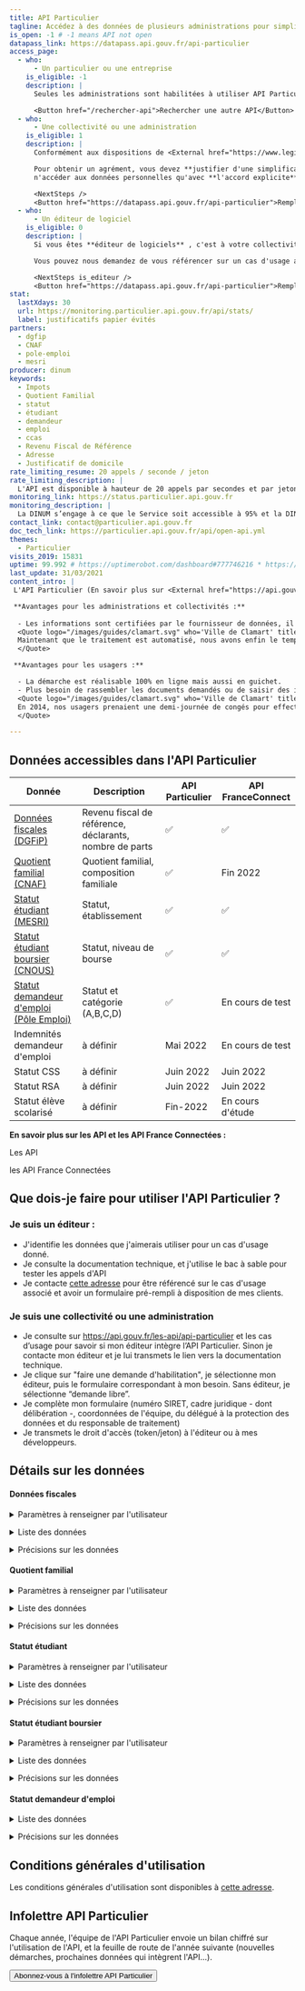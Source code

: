 ```yaml
---
title: API Particulier
tagline: Accédez à des données de plusieurs administrations pour simplifier les démarches de vos usagers (revenu fiscal de référence, quotient familial, statut demandeur d’emploi, statut étudiant et étudiant boursier...)
is_open: -1 # -1 means API not open
datapass_link: https://datapass.api.gouv.fr/api-particulier
access_page:
  - who:
      - Un particulier ou une entreprise
    is_eligible: -1
    description: |
      Seules les administrations sont habilitées à utiliser API Particulier.

      <Button href="/rechercher-api">Rechercher une autre API</Button>
  - who:
      - Une collectivité ou une administration
    is_eligible: 1
    description: |
      Conformément aux dispositions de <External href="https://www.legifrance.gouv.fr/affichCodeArticle.do?cidTexte=LEGITEXT000031366350&idArticle=LEGIARTI000031367412&dateTexte=&categorieLien=cid">l'article L114-8</External> du *code des relations entre le public et l'administration*, seules les administrations sont habilitées à échanger entre elles des informations ou données strictement nécessaires pour traiter une démarche.

      Pour obtenir un agrément, vous devez **justifier d'une simplification pour les citoyens**, et vous engager à
      n'accéder aux données personnelles qu'avec **l'accord explicite** de l'usager.

      <NextSteps />
      <Button href="https://datapass.api.gouv.fr/api-particulier">Remplir une demande</Button>
  - who:
      - Un éditeur de logiciel
    is_eligible: 0
    description: |
      Si vous êtes **éditeur de logiciels** , c'est à votre collectivité ou administration de faire sa demande d'habilitation vous pouvez remplir une demande d’habilitation à l’API Particulier, dans le cadre de <External href="https://www.legifrance.gouv.fr/affichCodeArticle.do?cidTexte=LEGITEXT000031366350&idArticle=LEGIARTI000031367412&dateTexte=&categorieLien=cid">l'article L114-8</External> du *code des relations entre le public et l'administration*.

      Vous pouvez nous demandez de vous référencer sur un cas d'usage afin de proposer des formulaires pré-remplis et ainsi simplifier l'expérience de vos clients.

      <NextSteps is_editeur />
      <Button href="https://datapass.api.gouv.fr/api-particulier">Remplir une demande</Button>
stat:
  lastXdays: 30
  url: https://monitoring.particulier.api.gouv.fr/api/stats/
  label: justificatifs papier évités
partners:
  - dgfip
  - CNAF
  - pole-emploi
  - mesri
producer: dinum
keywords:
  - Impots
  - Quotient Familial
  - statut
  - étudiant
  - demandeur
  - emploi
  - ccas
  - Revenu Fiscal de Référence
  - Adresse
  - Justificatif de domicile
rate_limiting_resume: 20 appels / seconde / jeton
rate_limiting_description: |
  L'API est disponible à hauteur de 20 appels par secondes et par jetons d'accès.
monitoring_link: https://status.particulier.api.gouv.fr
monitoring_description: |
  La DINUM s’engage à ce que le Service soit accessible à 95% et la DINUM s’engage à améliorer progressivement ce rendement.
contact_link: contact@particulier.api.gouv.fr
doc_tech_link: https://particulier.api.gouv.fr/api/open-api.yml
themes:
  - Particulier
visits_2019: 15831
uptime: 99.992 # https://uptimerobot.com/dashboard#777746216 * https://uptimerobot.com/dashboard#778826562 / 2
last_update: 31/03/2021
content_intro: |
 L'API Particulier (En savoir plus sur <External href="https://api.gouv.fr/guides/api-definition">les API</External>) est un bouquet de données proposé pour simplifier les démarches administratives. L'API Particulier permet d'obtenir une multitude de données provenant d'administration différentes dans le cadre de démarches en ligne (appelée aussi formulaires en ligne ou téléservices). Un usage dans les logiciels métiers est aussi possible. 

 **Avantages pour les administrations et collectivités :** 
 
  - Les informations sont certifiées par le fournisseur de données, il n'y a plus de saisie des données à effectuer.
  <Quote logo="/images/guides/clamart.svg" who='Ville de Clamart' title='Aurélie Coutant, directrice de la relation usagers'>
  Maintenant que le traitement est automatisé, nous avons enfin le temps de mieux accompagner les usagers en difficulté, de leur expliquer plus largement les prestations auxquelles ils peuvent avoir accès.
  </Quote>

 **Avantages pour les usagers :**

  - La démarche est réalisable 100% en ligne mais aussi en guichet.
  - Plus besoin de rassembler les documents demandés ou de saisir des informations déjà connues de l'administration.
  <Quote logo="/images/guides/clamart.svg" who='Ville de Clamart' title='Simon-Pierre Chalvidan, directeur général adjoint des services'>
  En 2014, nos usagers prenaient une demi-journée de congés pour effectuer leurs démarches en mairie. Aujourd'hui, ils les effectuent en ligne en 5 minutes.
  </Quote>

---
```


## Données accessibles dans l'API Particulier

  | Donnée | Description | API Particulier | API FranceConnect |
  |---------------------|---------------------------------------------- |------------------- |--------------------------- |
  | [Données fiscales (DGFiP)](/les-api/api-particulier#donnees-fiscales)    | Revenu fiscal de référence, déclarants, nombre de parts  | ✅      | ✅                    |   
  | [Quotient familial (CNAF)](/les-api/api-particulier#quotient-familial)  | Quotient familial, composition familiale          | ✅                      | Fin 2022                   |
  | [Statut étudiant (MESRI)](/les-api/api-particulier#statut-etudiant)  | Statut, établissement | ✅                      | ✅                         |
  | [Statut étudiant boursier (CNOUS)](#statut-etudiant-boursier)| Statut, niveau de bourse                                     | ✅      | ✅                         |
  | [Statut demandeur d'emploi (Pôle Emploi)](/les-api/api-particulier#statut-demandeur-demploi)| Statut et catégorie (A,B,C,D)      | ✅                      | En cours de test          |
  | Indemnités demandeur d'emploi | à définir | Mai 2022               | En cours de test          |
  | Statut CSS                 | à définir | Juin 2022               | Juin 2022                 |
  | Statut RSA                 | à définir | Juin 2022               | Juin 2022                 |
  | Statut élève scolarisé      | à définir | Fin-2022                | En cours d'étude          |

  **En savoir plus sur les API et les API France Connectées :**

  <External href="https://api.gouv.fr/guides/api-definition"> Les API </External> 

  <External href="https://api.gouv.fr/guides/api-franceconnectees"> les API France Connectées </External> 


## Que dois-je faire pour utiliser l'API Particulier ?

### Je suis un éditeur :

- J'identifie les données que j'aimerais utiliser pour un cas d'usage donné.
- Je consulte la documentation technique, et j'utilise le bac à sable pour tester les appels d'API
- Je contacte [cette adresse](https://api.gouv.fr/parcours-client?source=preFooter) pour être référencé sur le cas d'usage associé et avoir un formulaire pré-rempli à disposition de mes clients.

### Je suis une collectivité ou une administration

- Je consulte sur https://api.gouv.fr/les-api/api-particulier et les cas d’usage pour savoir si mon éditeur intègre l’API Particulier. Sinon je contacte mon éditeur et je lui transmets le lien vers la documentation technique.
- Je clique sur "faire une demande d'habilitation", je sélectionne mon éditeur, puis le formulaire correspondant à mon besoin. Sans éditeur, je sélectionne “demande libre”.
- Je complète mon formulaire (numéro SIRET, cadre juridique - dont délibération -, coordonnées de l'équipe, du délégué à la protection des données et du responsable de traitement)
- Je transmets le droit d'accès (token/jeton) à l'éditeur ou à mes développeurs.

## Détails sur les données

#### Données fiscales

<details>
    <summary>Paramètres à renseigner par l'utilisateur</summary>
Informations à saisir par l'utilisateur (secrets) : Numéro fiscal propre à chaque citoyen (identifiant numérique de 13 chiffres), et Référence de l'avis fiscal (identifiant alphanumérique de 13 caractères) - 14 si dégrèvement -)
</details>

<p>

<details>
   <summary>Liste des données</summary>
| Donnée                       | Description                                                                                        |
| ---------------------------- | -------------------------------------------------------------------------------------------------- |
| Etat civil du /des déclarant(s)   | Nom, nom de naissance, prénom(s), date de naissance            |
| Échéances de l'avis d'imposition  | Date de recouvrement, date d'établissement                            |
| Situation du foyer fiscal  | Adresse, année de déclaration, nombre de parts, nombre de personnes à charge, situation de famille  |
| Agrégats fiscaux   | Revenu brut global, revenu imposable, impôt sur le revenu net avant corrections, montant de l'impôt, revenu fiscal de référence, année de l'impôt, année des revenus   |


</details>

<p>

<details>
   <summary>Précisions sur les données</summary>

⚠️ Attention : si vous comptez utiliser uniquement les données de la DGFIP, il convient d'utiliser l'API [impôt particulier](https://api.gouv.fr/les-api/impot-particulier)

**Données complémentaires**

Erreur correctif : ce scope complémentaire indique si un correctif plus récent que l'avis recherché est disponible.

Situation partielle : ce scope retourne une réponse dans un foyer marié ou pacsé, quand un décès d'un des contribuables affiche les données de l’avis avec l’indication « situation partielle ». Les références de l’autre avis sont donc nécessaires pour le consulter.

**Périmètre**

Seules les données des deux dernières années sont disponibles. Par exemple en 2022, il n'est pas possible d'obtenir de données sur l'année 2020.

Les déclarants du foyer fiscal sont la(le) contribuable elle(lui)-même et le(la) conjoint(e) ou partenaire de Pacs.

L’Adresse est celle connue au 1er janvier de l’année d’imposition (exemple au 1er janvier 2022 pour les revenus de 2021).
</details>

#### Quotient familial

<details>
    <summary>Paramètres à renseigner par l'utilisateur</summary>
Informations à saisir par l'utilisateur (secrets) : Numéro d'allocataire et Code postal
</details>

<p>

<details>
   <summary>Liste des données</summary>
| Donnée                       | Description                                                                                        |
| ---------------------------- | -------------------------------------------------------------------------------------------------- |
| Quotient familial            | Le quotient familial (QF) du mois précédent pour la famille                                        |
| Composition familiale        | Liste des parents et des enfants de la famille (avec nom, prénoms, date de naissance).             |
| Adresse                      | L'adresse structurée détenue par la CAF                                                            |


</details>

<p>

<details>
   <summary>Précisions sur les données</summary>
Le quotient familial retourné par l'API est celui du mois de référence qui est M-1 (M= mois de l’appel).
S’il n’y a pas de quotient familial calculé pour cette période de référence, l'API ne restituera pas de quotient familial.

Les données de l’API Particulier ne permettent pas encore de calculer les tarifs en établissement d'accueil du jeune enfant (crèche, multi-accueil, halte-garderie…).

-> Le Quotient  Familial CAF est revu à chaque changement de situation familiale et/ou professionelle. Il prend en compte 1/12e du revenue imposable de l’année N-2 + les Prestations familiales du mois de référence divisés par le nombre de parts fiscales du foyer. Le Quotient Familiale « DGFIP » est calculé au moment de la déclaration de revenus. Il divise le revenue imposable de l’année N-1 par le nombre de part fiscale du foyer.


</details>

#### Statut étudiant

<details>
    <summary>Paramètres à renseigner par l'utilisateur</summary>
Informations à saisir par l'utilisateur (secrets) : Identifiant National Étudiant et Etat civil (nom, prénom, date de naissance, sexe et lieu de naissance)
</details>

<p>

<details>
   <summary>Liste des données</summary>
| Donnée                             | Description                                                                   |
| ---------------------------------- | ----------------------------------------------------------------------------- |
| INE                                | Identifiant national de l'étudiant                                            |
| Inscriptions en formation continue | Permet d’interroger les données des étudiants en formation continue. Données : date de début, de fin d'inscription, et code COG de la commune du lieu d'étude.    |
| Inscriptions en formation initiale | Permet d’interroger les données des étudiants en formation initiale. Données : dates de début, fin d'inscription et code COG de la commune du lieu d'étude.     |
| Admissions                         | Limite la recherche aux seuls étudiants admis (non-inscrits).                  |
| Etablissement                      | Le ou les établissements (nom et  identifiant - UAI).                         |


</details>

<p>

<details>
   <summary>Précisions sur les données</summary>

Vous aurez à sélectionner des scopes de données dans votre demande. Voici leur fonctionnement :

Deux scopes sont utilisés comme "masque de données". Ces données ne seront 
donc pas retournées si le scope n'a pas été sélectionné.

- "Etablissements" : renvoie le ou les établissements et code COG du lieu d'étude
- "INE (Identifiant National Etudiant)"

Trois scopes ont été réalisés pour ne travailler que sur une population restreinte

- "Admission" : si ce scope est sélectionné la recherche de l'étudiant s'effectuera sur la population restreinte aux seuls admis (inscription non-définitive).
- "Inscriptions en formation initiale"
- "Inscription en formation continue"

**Périmètre  :**

Cette api délivre les données des étudiants inscrits dans les 
établissements sous tutelle du ministère de l'enseignement supérieur.

La couverture des établissements du champ des étudiants sera progressivement complétée.

🔎 Consulter le [nombre d'étudiants identifiés dans l'API](https://statutetudiant.esr.gouv.fr/)
</details>

#### Statut étudiant boursier

<details>
    <summary>Paramètres à renseigner par l'utilisateur</summary>
Informations à saisir par l'utilisateur (secrets) : Nom d’utilisateur Pôle emploi choisi par le particulier lors de la création de son espace personnel en ligne.
</details>

<p>

<details>
   <summary>Liste des données</summary>
| Donnée                             | Description                                                                   |
| ---------------------------------- | ----------------------------------------------------------------------------- |
| Statut boursier                    | Indique si l'étudiant est boursier                                            |
| Echelon de la bourse               | Echelon de la bourse de 0bis à 8                                              |
| email                              | Adresse mail                                                                  |
| Période de versement / Date de rentrée  | Date de début de rentrée scolaire ou universitaire  et durée de versement de la bourse  |
| Statut de la bourse                | Statut définitif ou provisoire (conditionnel)                                |
| Ville d'étude                      | Libellé de la ville d'étude                                                   |


</details>

<p>

<details>
   <summary>Précisions sur les données</summary>
Informations à saisir par l'utilisateur (secrets) : Identifiant National Étudiant et Etat civil (nom, prénom, date de naissance, sexe et lieu de naissance)

Vous aurez à sélectionner des scopes de données dans votre demande. Voici leur fonctionnement :

Deux scopes sont utilisés comme "masque de données". Ces données ne seront 
donc pas retournées si le scope n'a pas été sélectionné.

- "Etablissements" : renvoie le ou les établissements et code COG du lieu d'étude
- "INE (Identifiant National Etudiant)"

Trois scopes ont été réalisés pour ne travailler que sur une population restreinte

- "Admission" : si ce scope est sélectionné la recherche de l'étudiant s'effectuera sur la population restreinte aux seuls admis (inscription non-définitive).
- "Inscriptions en formation initiale"
- "Inscription en formation continue"

**Périmètre  :**
L’API délivre les données des étudiants :

- **Boursiers d’État** sur critères sociaux (gérés par les Crous) ;
- **Boursiers sur critères sociaux des filières sanitaires et sociales des régions.**

### Liste des régions dont les données sont disponibles dans l'API

⚠️ La liste des boursiers gérés par les régions, disponible dans cette API, sera mise à jour dès mise à disposition des informations.
 L’API à ce jour, couvre uniquement le périmètre des boursiers sur critères sociaux à l’exception des boursiers Campus France et des autres bourses.

**Régions disponibles**

- Normandie

</details>

#### Statut demandeur d'emploi

<details>
   <summary>Liste des données</summary>
| Donnée                       | Description                                                                                        |
| ---------------------------- | -------------------------------------------------------------------------------------------------- |
| Identité                     | Nom, prénom, civilité, date de naissance                                                           |
| Données de contact           | e-mail, téléphone                                                                                  |
| Adresse                      |                                                                                                    |
| Inscription                  | Date d’inscription, date de cessation inscription, catégorie d’inscription                         |


</details>

<p>

<details>
   <summary>Précisions sur les données</summary>
Sont disponibles les données des demandeurs d’emploi inscrits ou 
ayant été inscrits à Pôle emploi depuis 2010, date d’inscription et de 
cessation d’inscription le cas échéant.

Les catégories de situation des demandeurs d’emploi sont les 5 proposées par Pôle emploi: 
A, B, C, D et E. La répartition permet d'établir une classification 
selon la disponibilité du demandeur d'emploi.

- A : Personne
sans emploi, tenue d'accomplir des actes positifs de recherche d'emploi, à la recherche d'un emploi quel que soit le type de contrat (CDI,CDD, à temps plein, à temps partiel, temporaire ou saisonnier)
- B :
Personne ayant exercé une activité réduite de 78 heures maximum par
mois, tenue d'accomplir des actes positifs de recherche d'emploi
- C : Personne ayant exercé une activité réduite de plus de 78 heures par
mois, tenue d'accomplir des actes positifs de recherche d'emploi
- D : Personne sans emploi, qui n'est pas immédiatement disponible, et qui
n'est pas tenue d'accomplir des actes positifs de recherche d'emploi
(demandeur d'emploi en formation, en maladie, etc.)
- E : Personne pourvue d'un emploi, et qui n'est pas tenue d'accomplir des actes positifs de recherche d'emploi

L’Adresse est celle déclarée par le demandeur lors de son inscription ou suite à une déclaration de changement d’adresse.
L’API devrait inclure d’ici fin 2021 des données relatives à l’indemnisation des demandeurs d’emploi.

Informations à saisir par l'utilisateur (secrets) : Nom d’utilisateur Pôle emploi choisi par le particulier lors de la création de son espace personnel en ligne.

</details>

## Conditions générales d'utilisation

Les conditions générales d'utilisation sont disponibles à [cette adresse](http://api.gouv.fr/resources/CGU%20API%20Particulier.pdf).

## Infolettre API Particulier

Chaque année, l'équipe de l'API Particulier envoie un bilan chiffré sur l'utilisation de l'API, et la feuille de route de l'année suivante (nouvelles démarches, prochaines données qui intègrent l'API...).

<Button href="https://487b4da0.sibforms.com/serve/MUIEADKIZQbixV2PoSlS2VU1cgnh4xihiaswOxPpI0HHRX4F9Wi2C8ojDtqpU70dpyEJF6s1JXYj0oHuHCHTpe-KKzm18PzpaKSBJ7Tq0yyz6FMst27i-kVe_gcvX-pK_rw_6DgRFukOX0HPq4gYVCkglTTjUslLjhGUva9aEN2m9O6CHjgYCuUND2QESrjEeviVzG_Z8Mq6WQwc">Abonnez-vous à l'infolettre API Particulier</Button>